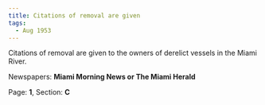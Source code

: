 ```yaml
---  
title: Citations of removal are given  
tags:  
  - Aug 1953  
---  
```

  
Citations of removal are given to the owners of derelict vessels in the Miami River.  
  
Newspapers: **Miami Morning News or The Miami Herald**  
  
Page: **1**, Section: **C** 
